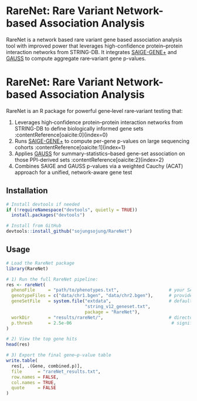 # RareNet: **Rare** Variant **Net**work-based Association Analysis

RareNet is a network based rare variant gene based association analysis tool with improved power that leverages high-confidence protein–protein interaction networks from STRING-DB. It integrates [SAIGE-GENE+](https://github.com/weizhouUMICH/SAIGE) and [GAUSS](https://github.com/diptavo/GAUSS) to compute aggregate rare‐variant gene p-values.

# RareNet: **Rare** Variant **Net**work-based **A**ssociation **A**nalysis  

RareNet is an R package for powerful gene‐level rare‐variant testing that:  
1. Leverages high‐confidence protein–protein interaction networks from STRING-DB to define biologically informed gene sets :contentReference[oaicite:0]{index=0}  
2. Runs [SAIGE-GENE+](https://github.com/weizhouUMICH/SAIGE) to compute per-gene p-values on large sequencing cohorts :contentReference[oaicite:1]{index=1}  
3. Applies [GAUSS](https://github.com/diptavo/GAUSS) for summary-statistics–based gene-set association on those PPI-derived sets :contentReference[oaicite:2]{index=2}  
4. Combines SAIGE and GAUSS p-values via a weighted Cauchy (ACAT) approach for a unified, network-aware gene test  



## Installation

```r
# Install devtools if needed
if (!requireNamespace("devtools", quietly = TRUE))
  install.packages("devtools")

# Install from GitHub
devtools::install_github("sojungsojung/RareNet")
```

## Usage

```r
# Load the RareNet package
library(RareNet)

# 1) Run the full RareNet pipeline:
res <- rareNet(
  phenoFile     = "path/to/phenotypes.txt",                   # your SAIGE phenotype file
  genotypeFiles = c("data/chr1.bgen", "data/chr2.bgen"),      # provide your genotype files
  geneSetFile   = system.file("extdata",                      # default STRING v12 gene set
                              "string_v12_geneset.txt",
                              package = "RareNet"),
  workDir       = "results/rareNet/",                         # directory for intermediate outputs
  p.thresh      = 2.5e-06                                      # significance threshold
)

# 2) View the top gene hits
head(res)

# 3) Export the final gene–p-value table
write.table(
  res[, .(Gene, combined.p)],
  file      = "rareNet_results.txt",
  row.names = FALSE,
  col.names = TRUE,
  quote     = FALSE
)
```
